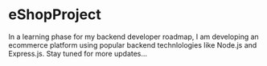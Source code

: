 # eShopProject
In a learning phase for my backend developer roadmap, I am developing an ecommerce platform using popular backend technlologies like Node.js and Express.js.
Stay tuned for more updates...
